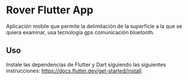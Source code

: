 # Rover Flutter App
Aplicación mobile que permite la delimitación de la superficie a la que se quiera examinar, usa tecnología gps comunicación bluetooth.

## Uso
Instale las dependencias  de Flutter y Dart siguiendo las siguientes instrucciones: <https://docs.flutter.dev/get-started/install>.


